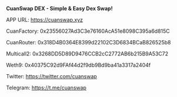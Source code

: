 <strong>CuanSwap DEX - Simple & Easy Dex Swap!</strong>

APP URL: https://cuanswap.xyz

CuanFactory: 0x23556027Ad3C3e76160AcA51e8098C395a6d815C

CuanRouter: 0x318D4B0364E8399d22102C3D6834BCaB826525b8

Multicall2: 0x3268DD5D89D9476CCB2cC2772AB6b215B9A53C72

Weth9: 0x40375C92d9FAf44d2f9db9Bd9ba41a3317a2404f

Twitter: https://twitter.com/cuanswap

Telegram: https://t.me/cuanswap
